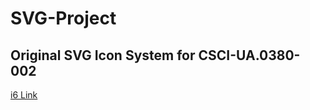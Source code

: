 SVG-Project
============

Original SVG Icon System for CSCI-UA.0380-​002 
---------------------------------------------------

[i6 Link](http://i6.cims.nyu.edu/~np1310/drawing/assignment2/index.html)

